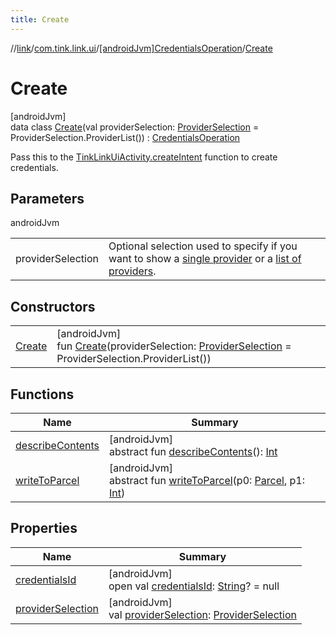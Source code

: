 ```yaml
---
title: Create
---
```

//[link](../../../../index.html)/[com.tink.link.ui](../../index.html)/[[androidJvm]CredentialsOperation](../index.html)/[Create](index.html)



# Create



[androidJvm]\
data class [Create](index.html)(val providerSelection: [ProviderSelection](../../[android-jvm]-provider-selection/index.html) = ProviderSelection.ProviderList()) : [CredentialsOperation](../index.html)

Pass this to the [TinkLinkUiActivity.createIntent](../../[android-jvm]-tink-link-ui-activity/-companion/create-intent.html) function to create credentials.



## Parameters


androidJvm

| | |
|---|---|
| providerSelection | Optional selection used to specify if you want to show a [single provider](../../[android-jvm]-provider-selection/-single-provider/index.html) or a [list of providers](../../[android-jvm]-provider-selection/-provider-list/index.html). |



## Constructors


| | |
|---|---|
| [Create](-create.html) | [androidJvm]<br>fun [Create](-create.html)(providerSelection: [ProviderSelection](../../[android-jvm]-provider-selection/index.html) = ProviderSelection.ProviderList()) |


## Functions


| Name | Summary |
|---|---|
| [describeContents](../../../com.tink.link.authentication/[android-jvm]-authentication-task/-third-party-authentication/-launch-result/-error/-app-needs-upgrade/index.html#-1578325224%2FFunctions%2F-812656150) | [androidJvm]<br>abstract fun [describeContents](../../../com.tink.link.authentication/[android-jvm]-authentication-task/-third-party-authentication/-launch-result/-error/-app-needs-upgrade/index.html#-1578325224%2FFunctions%2F-812656150)(): [Int](https://kotlinlang.org/api/latest/jvm/stdlib/kotlin/-int/index.html) |
| [writeToParcel](../../../com.tink.link.authentication/[android-jvm]-authentication-task/-third-party-authentication/-launch-result/-error/-app-needs-upgrade/index.html#-1754457655%2FFunctions%2F-812656150) | [androidJvm]<br>abstract fun [writeToParcel](../../../com.tink.link.authentication/[android-jvm]-authentication-task/-third-party-authentication/-launch-result/-error/-app-needs-upgrade/index.html#-1754457655%2FFunctions%2F-812656150)(p0: [Parcel](https://developer.android.com/reference/kotlin/android/os/Parcel.html), p1: [Int](https://kotlinlang.org/api/latest/jvm/stdlib/kotlin/-int/index.html)) |


## Properties


| Name | Summary |
|---|---|
| [credentialsId](../credentials-id.html) | [androidJvm]<br>open val [credentialsId](../credentials-id.html): [String](https://kotlinlang.org/api/latest/jvm/stdlib/kotlin/-string/index.html)? = null |
| [providerSelection](provider-selection.html) | [androidJvm]<br>val [providerSelection](provider-selection.html): [ProviderSelection](../../[android-jvm]-provider-selection/index.html) |

